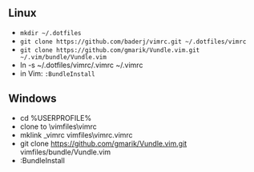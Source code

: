 ## Linux
- ``mkdir ~/.dotfiles``
- ``git clone https://github.com/baderj/vimrc.git ~/.dotfiles/vimrc``
- ``git clone https://github.com/gmarik/Vundle.vim.git ~/.vim/bundle/Vundle.vim``
- ln -s ~/.dotfiles/vimrc/.vimrc ~/.vimrc
- in Vim: ``:BundleInstall``



## Windows
- cd %USERPROFILE%
- clone to \vimfiles\vimrc
- mklink _vimrc vimfiles\vimrc\.vimrc
- git clone https://github.com/gmarik/Vundle.vim.git vimfiles/bundle/Vundle.vim
- :BundleInstall
